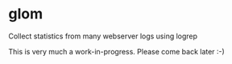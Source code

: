 glom
====

Collect statistics from many webserver logs using logrep

This is very much a work-in-progress.  Please come back later :-)
